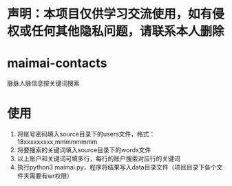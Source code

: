 
# 声明：本项目仅供学习交流使用，如有侵权或任何其他隐私问题，请联系本人删除

# maimai-contacts
脉脉人脉信息按关键词搜索

# 使用
1. 将账号密码填入source目录下的users文件，格式：18xxxxxxxxx,mmmmmmmm
2. 将要搜索的关键词填入source目录下的words文件
3. 以上账户和关键词可填多行，每行的账户搜索对应行的关键词
4. 执行python3 maimai.py，程序将结果写入data目录文件（项目目录下各个文件夹需要有wr权限）

